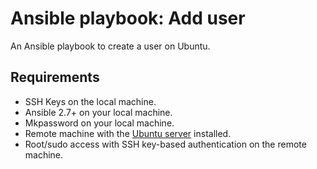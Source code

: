 # Ansible playbook: Add user
An Ansible playbook to create a user on Ubuntu.

## Requirements
* SSH Keys on the local machine.
* Ansible 2.7+ on your local machine.
* Mkpassword on your local machine.
* Remote machine with the [Ubuntu server](http://cdimage.ubuntu.com/releases/18.04.2/release/) installed.
* Root/sudo access with SSH key-based authentication on the remote machine.

